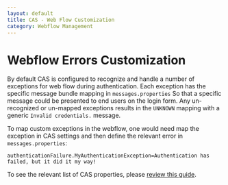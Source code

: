 ```yaml
---
layout: default
title: CAS - Web Flow Customization
category: Webflow Management
---
```


# Webflow Errors Customization

By default CAS is configured to recognize and handle a number of exceptions for web flow during authentication. Each exception has the specific message bundle mapping in `messages.properties` So that a specific message could be presented to end users on the login form. Any un-recognized or un-mapped exceptions results in the `UNKNOWN` mapping with a generic `Invalid credentials.` message.

To map custom exceptions in the webflow, one would need map the exception in CAS settings and then define the relevant error in `messages.properties`:

```properties
authenticationFailure.MyAuthenticationException=Authentication has failed, but it did it my way!
```

To see the relevant list of CAS properties, please [review this guide](../configuration/Configuration-Properties.html#authentication-exceptions).
